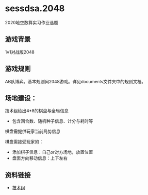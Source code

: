 # sessdsa.2048
2020地空数算实习作业选题

## 游戏背景
1v1对战版2048

## 游戏规则
AB队博弈。基本规则同2048游戏。详见documents文件夹中的规则文档。

## 场地建设：
技术组给出4*8的棋盘与全局信息
- 包含回合数、随机种子信息、计分与耗时等

棋盘需提供玩家当前局势信息

棋盘需接受玩家的：
- 添加棋子信息：自己or对方场地，放置位置
- 盘面方向移动信息：上下左右

## 资料链接
- [技术组](team.md)
